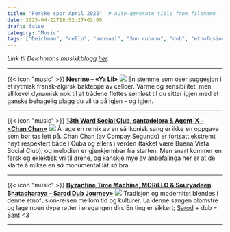 ```yaml
---
title: "Ferske spor April 2025"  # Auto-generate title from filename
date: 2025-04-22T18:52:27+02:00
draft: false
category: "Music" 
tags: ["Deichman", "cello", "sensual", "Son cubano", "dub", "etnofusion" ]
---
```

_Link til Deichmans musikkblogg [her](https://musikk.deichman.no/2025/04/22/ferske-spor-uke-17-2025/#julian)._ 
***
{{< icon "music" >}} [**Nesrine – «Ya Lil»**](https://nesrine.bandcamp.com/track/ya-lil) ![](/img/music/kan-ya-makan.jpg) En stemme som oser suggesjon i et rytmisk fransk-algirsk bakteppe av celloer. Varme og sensibilitet, men allikevel dynamisk nok til at trådene flettes sømløst til du sitter igjen med et ganske behagelig plagg du vil ta på igjen – og igjen.
***
{{< icon "music" >}} [**13th Ward Social Club, santadolora & Agent-X – «Chan Chan»**](https://13thwardsocialclub.bandcamp.com/track/chan-chan) ![](/img/music/chan-chan.jpg) Å lage en remix av en så ikonisk sang er ikke en oppgave som bør tas lett på. Chan Chan (av Compay Segundo) er fortsatt ekstremt høyt respektert både i Cuba og ellers i verden (takket være Buena Vista Social Club), og melodien er gjenkjennbar fra starten. Men snart kommer en fersk og eklektisk vri til ørene, og kanskje mye av anbefalinga her er at de klarte å mikse en *så* monumental låt *så* bra. 
***
{{< icon "music" >}} [**Byzantine Time Machine, MORiLLO & Souryadeep Bhatacharaya – Sarod Dub Journey»**](https://byzantinetimemachine.bandcamp.com/track/sarod-dub-journey) ![](/img/music/sarod-dub-journey.jpg) Tradisjon og modernitet blendes i denne etnofusion-reisen mellom tid og kulturer. La denne sangen blomstre og lage noen dype røtter i øregangen din. En ting er sikkert; [Sarod](https://no.wikipedia.org/wiki/Sarod) + dub = Sant <3
***